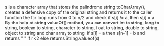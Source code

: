 s is a character array that stores the palindrome string
toCharArray(), creates a defensive copy of the original string and returns it to the caller function
the for loop runs from 0 to n/2
and check if s[i] != a,  then s[i] = a
​
By the help of string valueOf() method, you can convert int to string, long to string, boolean to string, character to string, float to string, double to string, object to string and char array to string
​
if s[i] = a then s[n-1] = b and returns " " if n<2 else returns String.valueof(s)